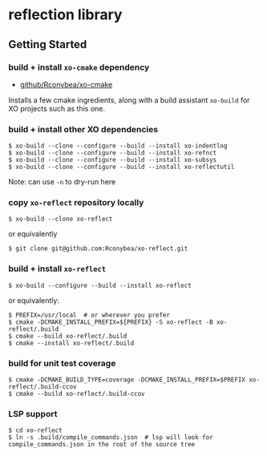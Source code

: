 # reflection library

## Getting Started

### build + install `xo-cmake` dependency

- [github/Rconybea/xo-cmake](https://github.com/Rconybea/xo-cmake)

Installs a few cmake ingredients,  along with a build assistant `xo-build` for XO projects such as this one.

### build + install other XO dependencies
```
$ xo-build --clone --configure --build --install xo-indentlog
$ xo-build --clone --configure --build --install xo-refnct
$ xo-build --clone --configure --build --install xo-subsys
$ xo-build --clone --configure --build --install xo-reflectutil
```

Note: can use `-n` to dry-run here

### copy `xo-reflect` repository locally
```
$ xo-build --clone xo-reflect
```

or equivalently
```
$ git clone git@github.com:Rconybea/xo-reflect.git
```

### build + install `xo-reflect`
```
$ xo-build --configure --build --install xo-reflect
```

or equivalently:

```
$ PREFIX=/usr/local  # or wherever you prefer
$ cmake -DCMAKE_INSTALL_PREFIX=${PREFIX} -S xo-reflect -B xo-reflect/.build
$ cmake --build xo-reflect/.build
$ cmake --install xo-reflect/.build
```

### build for unit test coverage
```
$ cmake -DCMAKE_BUILD_TYPE=coverage -DCMAKE_INSTALL_PREFIX=$PREFIX xo-reflect/.build-ccov
$ cmake --build xo-reflect/.build-ccov
```

### LSP support
```
$ cd xo-reflect
$ ln -s .build/compile_commands.json  # lsp will look for compile_commands.json in the root of the source tree
```
